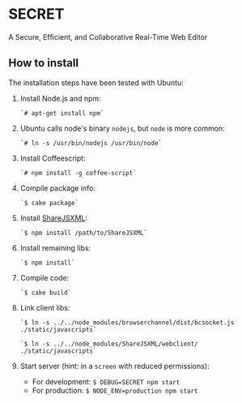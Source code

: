 # SECRET
A Secure, Efﬁcient, and Collaborative Real-Time Web Editor

## How to install
The installation steps have been tested with Ubuntu:

1. Install Node.js and npm:

       `# apt-get install npm`
1. Ubuntu calls node's binary `nodejs`, but `node` is more common:

       `# ln -s /usr/bin/nodejs /usr/bin/node`
1. Install Coffeescript: 

       `# npm install -g coffee-script`
1. Compile package info: 

       `$ cake package`
1. Install [ShareJSXML](https://github.com/RUB-NDS/ShareJSXML): 

       `$ npm install /path/to/ShareJSXML`
1. Install remaining libs: 

       `$ npm install`
1. Compile code: 

       `$ cake build`
1. Link client libs:

       `$ ln -s ../../node_modules/browserchannel/dist/bcsocket.js ./static/javascripts`
       
       `$ ln -s ../../node_modules/ShareJSXML/webclient/ ./static/javascripts`
       
1. Start server (hint: in a `screen` with reduced permissions):
   - For development: `$ DEBUG=SECRET npm start`
   - For production:  `$ NODE_ENV=production npm start`
